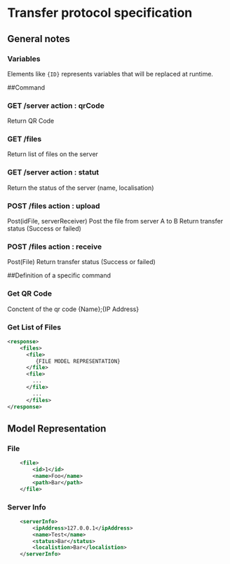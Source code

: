 Transfer protocol specification
===============================

## General notes
### Variables
Elements like `{ID}` represents variables that will be replaced at runtime.


##Command

### GET /server   action : qrCode
Return QR Code

### GET /files
Return list of files on the server

### GET /server   action : statut
Return the status of the server
(name, localisation)

### POST /files   action : upload
Post(idFile, serverReceiver)
Post the file from server A to B
Return transfer status (Success or failed)

### POST /files   action : receive
Post(File) 
Return transfer status (Success or failed)

##Definition of a specific command

### Get QR Code
Conctent of the qr code
{Name};{IP Address}

### Get List of Files
```xml
<response>
    <files>
      <file>
         {FILE MODEL REPRESENTATION}
      </file>
      <file>
        ...
      </file>
        ...
      </files>
</response>
```

## Model Representation

### File
```xml
    <file>
        <id>1</id>
        <name>Foo</name>
        <path>Bar</path>
    </file>
```

### Server Info 
```xml
    <serverInfo>
        <ipAddress>127.0.0.1</ipAddress>
        <name>Test</name>
        <status>Bar</status>
        <localistion>Bar</localistion>
    </serverInfo>
```


